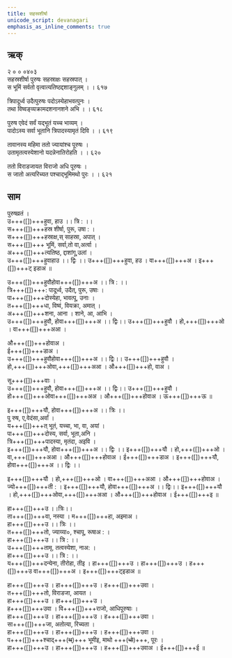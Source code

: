 ```yaml
---
title: सहस्रशीर्षा
unicode_script: devanagari
emphasis_as_inline_comments: true
---
```


## ऋक्
२ ० ० ०४०३  
सहस्रशीर्षा पुरुषः सहस्राक्षः सहस्रपात् ।  
स भूमिं सर्वतो वृत्वात्यतिष्ठद्दशाङ्गुलम्  । । ६१७  

त्रिपादूर्ध्व उदैत्पुरुषः पदोऽस्येहाभवत्पुनः  ।  
तथा विष्वङ्व्यक्रामदशनानशने अभि  । । ६१८  

पुरुष एवेदं सर्वं यद्भूतं यच्च भाव्यम्  ।  
पादोऽस्य सर्वा भूतानि त्रिपादस्यामृतं दिवि  । । ६१९

तावानस्य महिमा ततो ज्यायांश्च पूरुषः  ।  
उतामृतत्वस्येशानो यदन्नेनातिरोहति  । । ६२०

ततो विराडजायत विराजो अधि पूरुषः  ।  
 स जातो अत्यरिच्यत पश्चाद्भूमिमथो पुरः  । । ६२१


## साम
पुरुषव्रतं ।  
उ+++([])+++हुवा, हाउ ।। त्रि : ।।  
स+++([])+++हस्र शीर्षा, पुरू, उषा :  ।  
स+++([])+++हस्राक्ष,स् साहस्रा, अपात् ।  
स+++([])+++ भूमिं, सर्वा,तो वा,अर्त्वा ।  
अ+++([])+++त्यतिष्ठ, द्दाशांगू,उलां ।  
उ+++([])+++हुवाहाउ ।। द्विः ।। उ+++([])+++हुवा, हउ । वा+++([])+++अ । इ+++([])+++ट्
इडाअ ॥


उ+++([])+++हुवौहोवा+++([])+++अ ।। त्रि : ।।  
त्रि+++([])+++: पादूर्ध्व, उदैत्, पुरू, उषाः ।  
पा+++([])+++दोस्येहा, भावत्पू, उनाः ।  
त+++([])+++धा, विष्वं, वियक्रा, अमात् ।  
अ+++([])+++शना, आना । शाने, आ, आभि ।  
उ+++([])+++हुवौ, होवा+++([])+++अ ।। द्विः।। उ+++([])+++हुवौ । हो,+++([])+++ओ । वा+++([])+++अआ ।

औ+++([])+++होवाअ ।  
ई+++([])+++डाअ ।  
उ+++([])+++हुवौहोवा+++([])+++अ ।। द्विः।। उ+++([])+++हुवौ ।  
हो,+++([])+++ओवा,+++([])+++अआ । औ+++([])+++हो, वाअ ।  

सू+++([])+++वाः ।  
उ+++([])+++हुवौ, होवा+++([])+++अ ।। द्विः।। उ+++([])+++हुवौ ।   
हो+++([])+++ओवा+++([])+++अअ ।  औ+++([])+++होवाअ । ऊ+++([])+++ऊ ॥

इ+++([])+++यौ, होवा+++([])+++अ ।। त्रिः ।।  
पु रुष, ए,वेदंसा,अर्वां ।  
य+++([])+++त् भूतं, यच्चा, भा, वा, अयां ।  
पा+++([])+++दोस्य, सर्वा, भूता,अनि ।  
त्रि+++([])+++पादस्या, मृतंदा, अइवि ।  
इ+++([])+++यौ, होवा+++([])+++अ ।। द्विः ।। इ+++([])+++यौ । हो,+++([])+++ओ । 
वा,+++([])+++अआ । औ+++([])+++होवाअ । ई+++([])+++डाअ । इ+++([])+++यौ, होवा+++([])+++अ ।। द्विः ।।  

इ+++([])+++यौ । हो,+++([])+++ओ । वा+++([])+++अआ । औ+++([])+++होवाअ ।  
ज्यो+++([])+++ती : । इ+++([])+++यौ, होवा+++([])+++अ ।। द्विः।। इ+++([])+++यौ । हो,+++([])+++ओवा,+++([])+++अआ । औ+++([])+++होवाअ । 
ई+++([])+++इ ॥


हा+++([])+++उ ।।त्रिः।।  
ता+++([])+++वा, नस्या । म+++([])+++हा, अइमाअ ।  
हा+++([])+++उ ।। त्रिः ।।  
त+++([])+++तो, ज्याय्या०, श्चापू, रूषाअ :  ।  
हा+++([])+++उ ।। त्रि : ।।  
उ+++([])+++तामृ, तत्वस्येशा, नाअ: ।  
हा+++([])+++उ ।। त्रि : ।।  
य+++([])+++दन्येना, तीरोहा, तीइ । हा+++([])+++उ । हा+++([])+++उ । ह+++([])+++उ वा+++([])+++अ । इ+++([])+++ट्इडाअ ॥


हा+++([])+++उ । हा+++([])+++उ । ह+++([])+++उवा ।  
त+++([])+++तो, विराडजा, आयत ।  
हा+++([])+++उ । हा+++([])+++उ ।  
ह+++([])+++उवा । वि+++([])+++राजो, आधिपूरुषाः ।  
हा+++([])+++उ । हा+++([])+++उ । ह+++([])+++उवा ।  
सा+++([])+++जा, अतोत्या, रिच्यता ।  
हा+++([])+++उ । हा+++([])+++उ । ह+++([])+++उवा ।  
प+++([])+++श्चाद्+++(~~थ्~~)+++ भूमीइ, माथो +++(~~धो~~)+++, पूरः ।  
हा+++([])+++उ । हा+++([])+++उ । ह+++([])+++उवाअ । ई+++([])+++ई ॥

